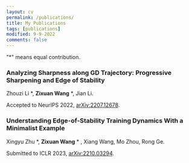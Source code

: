 ```yaml
---
layout: cv
permalink: /publications/
title: My Publications
tags: [publications]
modified: 9-9-2022
comments: false
---
```


"*" means equal contribution.

### **Analyzing Sharpness along GD Trajectory: Progressive Sharpening and Edge of Stability**

Zhouzi Li *, **Zixuan Wang** *, Jian Li.

Accepted to NeurIPS 2022, <a href="[[2207.12678\] Analyzing Sharpness along GD Trajectory: Progressive Sharpening and Edge of Stability (arxiv.org)](https://arxiv.org/abs/2207.12678)">arXiv:2207.12678</a>.

### **Understanding Edge-of-Stability Training Dynamics With a Minimalist Example**

Xingyu Zhu *, **Zixuan Wang** * , Xiang Wang, Mo Zhou, Rong Ge.

Submitted to ICLR 2023, <a href="[[2210.03294\] Understanding Edge-of-Stability Training Dynamics with a Minimalist Example (arxiv.org)](https://arxiv.org/abs/2210.03294)">arXiv:2210.03294</a>.